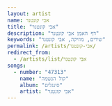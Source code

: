 ```yaml
---
layout: artist
name: אבי קונטנר
title: "אבי קונטנר"
description: "דף האמן אבי קונטנר"
keywords: "שירים, מוזיקה, אבי קונטנר"
permalink: /artists/אבי-קונטנר/
redirect_from:
  - /artists/list/אבי קונטנר
songs:
  - number: "47313"
    name: "קול הנשמה"
    album: "סינגלים"
    artist: "אבי קונטנר"
---
```

